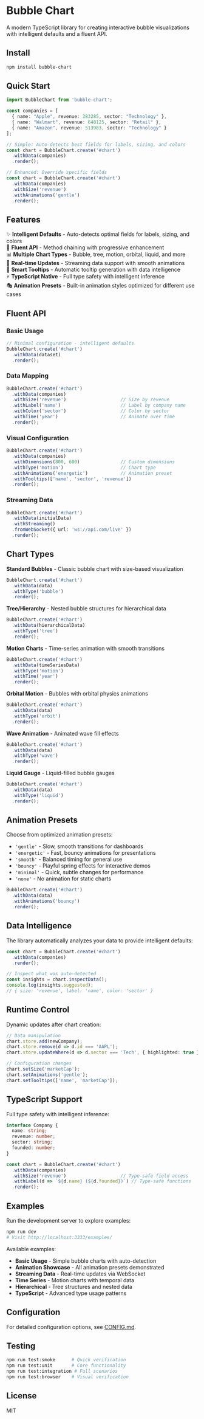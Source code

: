 # Bubble Chart

A modern TypeScript library for creating interactive bubble visualizations with intelligent defaults and a fluent API.

## Install

```bash
npm install bubble-chart
```

## Quick Start

```typescript
import BubbleChart from 'bubble-chart';

const companies = [
  { name: "Apple", revenue: 383285, sector: "Technology" },
  { name: "Walmart", revenue: 648125, sector: "Retail" },
  { name: "Amazon", revenue: 513983, sector: "Technology" }
];

// Simple: Auto-detects best fields for labels, sizing, and colors
const chart = BubbleChart.create('#chart')
  .withData(companies)
  .render();

// Enhanced: Override specific fields  
const chart = BubbleChart.create('#chart')
  .withData(companies)
  .withSize('revenue')
  .withAnimations('gentle')
  .render();
```

## Features

✨ **Intelligent Defaults** - Auto-detects optimal fields for labels, sizing, and colors  
🎯 **Fluent API** - Method chaining with progressive enhancement  
📊 **Multiple Chart Types** - Bubble, tree, motion, orbital, liquid, and more  
🔄 **Real-time Updates** - Streaming data support with smooth animations  
🎨 **Smart Tooltips** - Automatic tooltip generation with data intelligence  
⚡ **TypeScript Native** - Full type safety with intelligent inference  
🎭 **Animation Presets** - Built-in animation styles optimized for different use cases

## Fluent API

### Basic Usage
```typescript
// Minimal configuration - intelligent defaults
BubbleChart.create('#chart')
  .withData(dataset)
  .render();
```

### Data Mapping
```typescript
BubbleChart.create('#chart')
  .withData(companies)
  .withSize('revenue')                    // Size by revenue
  .withLabel('name')                      // Label by company name
  .withColor('sector')                    // Color by sector
  .withTime('year')                       // Animate over time
  .render();
```

### Visual Configuration
```typescript
BubbleChart.create('#chart')
  .withData(companies)
  .withDimensions(800, 600)               // Custom dimensions
  .withType('motion')                     // Chart type
  .withAnimations('energetic')            // Animation preset
  .withTooltips(['name', 'sector', 'revenue'])
  .render();
```

### Streaming Data
```typescript
BubbleChart.create('#chart')
  .withData(initialData)
  .withStreaming()
  .fromWebSocket({ url: 'ws://api.com/live' })
  .render();
```

## Chart Types

**Standard Bubbles** - Classic bubble chart with size-based visualization
```typescript
BubbleChart.create('#chart')
  .withData(data)
  .withType('bubble')
  .render();
```

**Tree/Hierarchy** - Nested bubble structures for hierarchical data
```typescript
BubbleChart.create('#chart')
  .withData(hierarchicalData)
  .withType('tree')
  .render();
```

**Motion Charts** - Time-series animation with smooth transitions
```typescript
BubbleChart.create('#chart')
  .withData(timeSeriesData)
  .withType('motion')
  .withTime('year')
  .render();
```

**Orbital Motion** - Bubbles with orbital physics animations
```typescript
BubbleChart.create('#chart')
  .withData(data)
  .withType('orbit')
  .render();
```

**Wave Animation** - Animated wave fill effects
```typescript
BubbleChart.create('#chart')
  .withData(data)
  .withType('wave')
  .render();
```

**Liquid Gauge** - Liquid-filled bubble gauges
```typescript
BubbleChart.create('#chart')
  .withData(data)
  .withType('liquid')
  .render();
```

## Animation Presets

Choose from optimized animation presets:

- `'gentle'` - Slow, smooth transitions for dashboards
- `'energetic'` - Fast, bouncy animations for presentations  
- `'smooth'` - Balanced timing for general use
- `'bouncy'` - Playful spring effects for interactive demos
- `'minimal'` - Quick, subtle changes for performance
- `'none'` - No animation for static charts

```typescript
BubbleChart.create('#chart')
  .withData(data)
  .withAnimations('bouncy')
  .render();
```

## Data Intelligence

The library automatically analyzes your data to provide intelligent defaults:

```typescript
const chart = BubbleChart.create('#chart')
  .withData(companies)
  .render();

// Inspect what was auto-detected
const insights = chart.inspectData();
console.log(insights.suggested); 
// { size: 'revenue', label: 'name', color: 'sector' }
```

## Runtime Control

Dynamic updates after chart creation:

```typescript
// Data manipulation
chart.store.add(newCompany);
chart.store.remove(d => d.id === 'AAPL');
chart.store.updateWhere(d => d.sector === 'Tech', { highlighted: true });

// Configuration changes
chart.setSize('marketCap');
chart.setAnimations('gentle');
chart.setTooltips(['name', 'marketCap']);
```

## TypeScript Support

Full type safety with intelligent inference:

```typescript
interface Company {
  name: string;
  revenue: number;
  sector: string;
  founded: number;
}

const chart = BubbleChart.create('#chart')
  .withData(companies)
  .withSize('revenue')                    // Type-safe field access
  .withLabel(d => `${d.name} (${d.founded})`) // Type-safe functions
  .render();
```

## Examples

Run the development server to explore examples:

```bash
npm run dev
# Visit http://localhost:3333/examples/
```

Available examples:
- **Basic Usage** - Simple bubble charts with auto-detection
- **Animation Showcase** - All animation presets demonstrated
- **Streaming Data** - Real-time updates via WebSocket
- **Time Series** - Motion charts with temporal data
- **Hierarchical** - Tree structures and nested data
- **TypeScript** - Advanced type usage patterns

## Configuration

For detailed configuration options, see [CONFIG.md](docs/CONFIG.md).

## Testing

```bash
npm run test:smoke      # Quick verification
npm run test:unit       # Core functionality
npm run test:integration # Full scenarios
npm run test:browser    # Visual verification
```

## License

MIT
